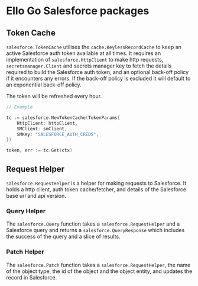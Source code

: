 # Ello Go Salesforce packages

## Token Cache

`salesforce.TokenCache` utilises the `cache.KeylessRecordCache` to keep an active Salesforce auth token available at all
times. It requires an implementation of `salesforce.HttpClient` to make http requests, `secretsmanager.Client` and 
secrets manager key to fetch the details required to build the Salesforce auth token, and an optional back-off policy if 
it encounters any errors. If the back-off policy is excluded it will default to an exponential back-off policy.

The token will be refreshed every hour.

```go
// Example

tc := salesforce.NewTokenCache(TokenParams{
    HttpClient: httpClient,
    SMClient: smClient,
    SMKey: "SALESFORCE_AUTH_CREDS",
})

token, err := tc.Get(ctx)
```

## Request Helper

`salesforce.RequestHelper` is a helper for making requests to Salesforce. It holds a http client, auth token 
cache/fetcher, and details of the Salesforce base url and api version.

### Query Helper

The `salesforce.Query` function takes a `salesforce.RequestHelper` and a Salesforce query and returns a 
`salesforce.QueryResponse` which includes the success of the query and a slice of results.

### Patch Helper

The `salesforce.Patch` function takes a `salesforce.RequestHelper`, the name of the object type, the id of the object 
and the object entity, and updates the record in Salesforce.
